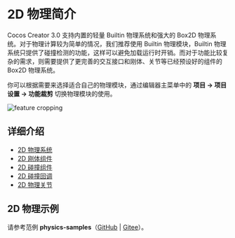 # 2D 物理简介

Cocos Creator 3.0 支持内置的轻量 Builtin 物理系统和强大的 Box2D 物理系统。对于物理计算较为简单的情况，我们推荐使用 Builtin 物理模块，Builtin 物理系统只提供了碰撞检测的功能，这样可以避免加载运行时开销。而对于功能比较复杂的需求，则需要提供了更完善的交互接口和刚体、关节等已经预设好的组件的 Box2D 物理系统。

你可以根据需要来选择适合自己的物理模块，通过编辑器主菜单中的 **项目 -> 项目设置 -> 功能裁剪** 切换物理模块的使用。

![feature cropping](./image/module.png)

## 详细介绍

- [2D 物理系统](./physics-2d-system.md)
- [2D 刚体组件](./physics-2d-rigid-body.md)
- [2D 碰撞组件](./physics-2d-collider.md)
- [2D 碰撞回调](./physics-2d-contact-callback.md)
- [2D 物理关节](./physics-2d-joint.md)

## 2D 物理示例

请参考范例 **physics-samples**（[GitHub](https://github.com/cocos-creator/physics-samples/tree/v3.x/2d) | [Gitee](https://gitee.com/mirrors_cocos-creator/physics-samples/tree/v3.0/2d)）。
